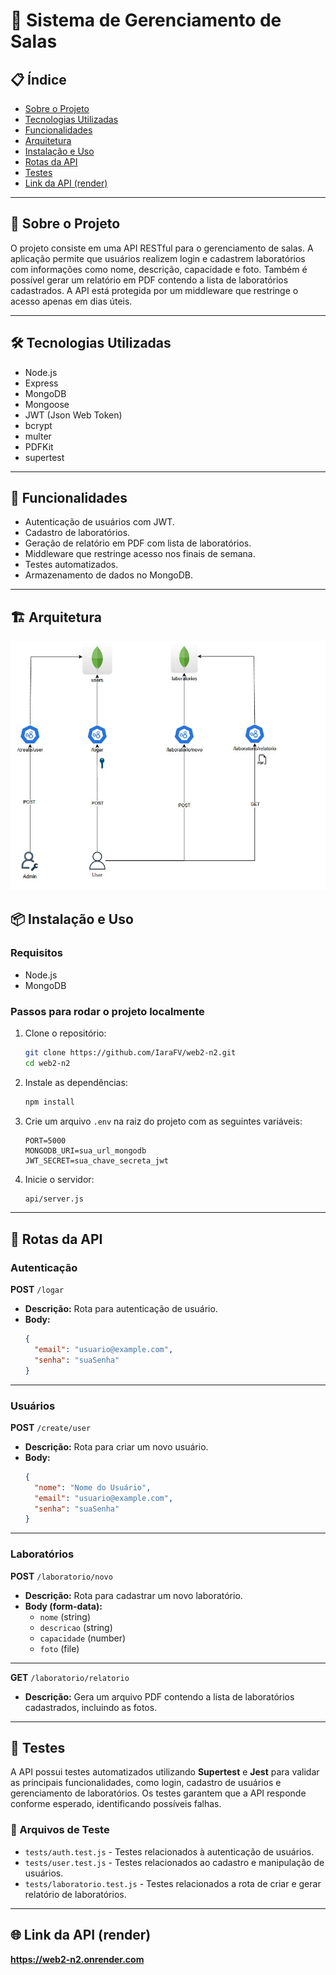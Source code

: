 # 🏫 Sistema de Gerenciamento de Salas


## 📋 Índice

- [Sobre o Projeto](#-sobre-o-projeto)
- [Tecnologias Utilizadas](#-tecnologias-utilizadas)
- [Funcionalidades](#-funcionalidades)
- [Arquitetura](#-arquitetura)
- [Instalação e Uso](#-instalação-e-uso)
- [Rotas da API](#-rotas-da-api)
- [Testes](#-testes)
- [Link da API (render)](#-link-da-api-render)

---

## 📖 Sobre o Projeto

O projeto consiste em uma API RESTful para o gerenciamento de salas. A aplicação permite que usuários realizem login e cadastrem laboratórios com informações como nome, descrição, capacidade e foto. Também é possível gerar um relatório em PDF contendo a lista de laboratórios cadastrados. A API está protegida por um middleware que restringe o acesso apenas em dias úteis.

---

## 🛠 Tecnologias Utilizadas

- Node.js
- Express
- MongoDB
- Mongoose
- JWT (Json Web Token)
- bcrypt
- multer
- PDFKit
- supertest

---

## 🚀 Funcionalidades

- Autenticação de usuários com JWT.
- Cadastro de laboratórios.
- Geração de relatório em PDF com lista de laboratórios.
- Middleware que restringe acesso nos finais de semana.
- Testes automatizados.
- Armazenamento de dados no MongoDB.

---

## 🏗 Arquitetura
![Arquitetura](documents/arquitetura.jpg)


## 📦 Instalação e Uso

### Requisitos

- Node.js
- MongoDB

### Passos para rodar o projeto localmente

1. Clone o repositório:
   ```bash
   git clone https://github.com/IaraFV/web2-n2.git
   cd web2-n2
   ```

2. Instale as dependências:
   ```bash
   npm install
   ```

3. Crie um arquivo `.env` na raiz do projeto com as seguintes variáveis:
   ```env
   PORT=5000
   MONGODB_URI=sua_url_mongodb
   JWT_SECRET=sua_chave_secreta_jwt
   ```

4. Inicie o servidor:
   ```bash
   api/server.js
   ```

---

## 🔗 Rotas da API

### **Autenticação**

**POST** `/logar`  
- **Descrição:** Rota para autenticação de usuário.
- **Body:**  
  ```json
  {
    "email": "usuario@example.com",
    "senha": "suaSenha"
  }
  ```

---

### **Usuários**

**POST** `/create/user`  
- **Descrição:** Rota para criar um novo usuário.
- **Body:**  
  ```json
  {
    "nome": "Nome do Usuário",
    "email": "usuario@example.com",
    "senha": "suaSenha"
  }
  ```

---

### **Laboratórios**

**POST** `/laboratorio/novo`  
- **Descrição:** Rota para cadastrar um novo laboratório.  
- **Body (form-data):**  
  - `nome` (string)
  - `descricao` (string)
  - `capacidade` (number)
  - `foto` (file)

---

**GET** `/laboratorio/relatorio`  
- **Descrição:** Gera um arquivo PDF contendo a lista de laboratórios cadastrados, incluindo as fotos.

---

## 🧪 Testes

A API possui testes automatizados utilizando **Supertest** e **Jest** para validar as principais funcionalidades, como login, cadastro de usuários e gerenciamento de laboratórios. Os testes garantem que a API responde conforme esperado, identificando possíveis falhas.

### 📂 Arquivos de Teste

- `tests/auth.test.js` - Testes relacionados à autenticação de usuários.
- `tests/user.test.js` - Testes relacionados ao cadastro e manipulação de usuários.
- `tests/laboratorio.test.js` - Testes relacionados a rota de criar e gerar relatório de laboratórios.


---

## 🌐 Link da API (render)

**https://web2-n2.onrender.com**

